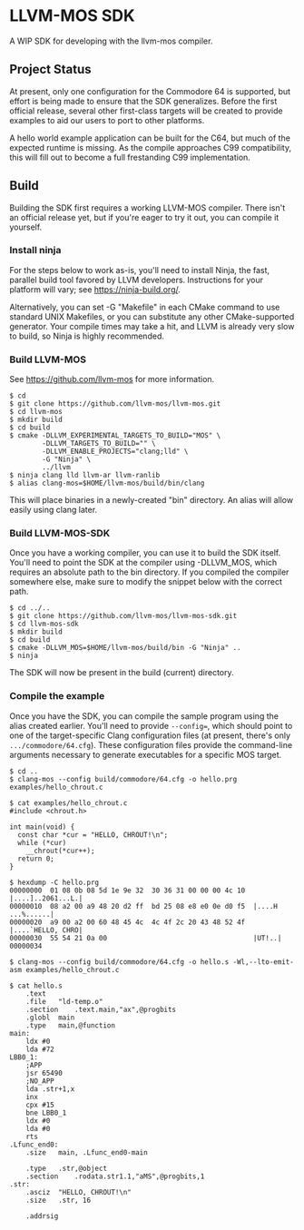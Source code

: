 # LLVM-MOS SDK
A WIP SDK for developing with the llvm-mos compiler.
## Project Status

At present, only one configuration for the Commodore 64 is supported, but
effort is being made to ensure that the SDK generalizes. Before the first
official release, several other first-class targets will be created to
provide examples to aid our users to port to other platforms.

A hello world example application can be built for the C64, but much of the
expected runtime is missing. As the compile approaches C99 compatibility,
this will fill out to become a full frestanding C99 implementation.

## Build

Building the SDK first requires a working LLVM-MOS compiler. There isn't an
official release yet, but if you're eager to try it out, you can compile it yourself.

### Install ninja

For the steps below to work as-is, you'll need to install Ninja, the fast,
parallel build tool favored by LLVM developers. Instructions for your
platform will vary; see https://ninja-build.org/.

Alternatively, you can set -G "Makefile" in each CMake command to use
standard UNIX Makefiles, or you can substitute any other CMake-supported
generator. Your compile times may take a hit, and LLVM is already very slow
to build, so Ninja is highly recommended.

### Build LLVM-MOS

See https://github.com/llvm-mos for more information.

```console
$ cd
$ git clone https://github.com/llvm-mos/llvm-mos.git
$ cd llvm-mos
$ mkdir build
$ cd build
$ cmake -DLLVM_EXPERIMENTAL_TARGETS_TO_BUILD="MOS" \
        -DLLVM_TARGETS_TO_BUILD="" \
        -DLLVM_ENABLE_PROJECTS="clang;lld" \
        -G "Ninja" \
        ../llvm
$ ninja clang lld llvm-ar llvm-ranlib
$ alias clang-mos=$HOME/llvm-mos/build/bin/clang
```

This will place binaries in a newly-created "bin" directory. An alias will
allow easily using clang later.

### Build LLVM-MOS-SDK

Once you have a working compiler, you can use it to build the SDK itself.
You'll need to point the SDK at the compiler using -DLLVM_MOS, which requires
an absolute path to the bin directory. If you compiled the compiler somewhere else, make sure to modify the snippet below with the correct path.

```console
$ cd ../..
$ git clone https://github.com/llvm-mos/llvm-mos-sdk.git
$ cd llvm-mos-sdk
$ mkdir build
$ cd build
$ cmake -DLLVM_MOS=$HOME/llvm-mos/build/bin -G "Ninja" ..
$ ninja
```

The SDK will now be present in the build (current) directory.

### Compile the example

Once you have the SDK, you can compile the sample program using the alias
created earlier. You'll need to provide `--config=`, which should point to
one of the target-specific Clang configuration files (at present, there's
only `.../commodore/64.cfg`). These configuration files provide the
command-line arguments necessary to generate executables for a specific MOS
target.

```console
$ cd ..
$ clang-mos --config build/commodore/64.cfg -o hello.prg examples/hello_chrout.c

$ cat examples/hello_chrout.c
#include <chrout.h>

int main(void) {
  const char *cur = "HELLO, CHROUT!\n";
  while (*cur)
    __chrout(*cur++);
  return 0;
}

$ hexdump -C hello.prg
00000000  01 08 0b 08 5d 1e 9e 32  30 36 31 00 00 00 4c 10  |....]..2061...L.|
00000010  08 a2 00 a9 48 20 d2 ff  bd 25 08 e8 e0 0e d0 f5  |....H ...%......|
00000020  a9 00 a2 00 60 48 45 4c  4c 4f 2c 20 43 48 52 4f  |....`HELLO, CHRO|
00000030  55 54 21 0a 00                                    |UT!..|
00000034

$ clang-mos --config build/commodore/64.cfg -o hello.s -Wl,--lto-emit-asm examples/hello_chrout.c

$ cat hello.s
	.text
	.file	"ld-temp.o"
	.section	.text.main,"ax",@progbits
	.globl	main
	.type	main,@function
main:
	ldx	#0
	lda	#72
LBB0_1:
	;APP
	jsr	65490
	;NO_APP
	lda	.str+1,x
	inx
	cpx	#15
	bne	LBB0_1
	ldx	#0
	lda	#0
	rts
.Lfunc_end0:
	.size	main, .Lfunc_end0-main

	.type	.str,@object
	.section	.rodata.str1.1,"aMS",@progbits,1
.str:
	.asciz	"HELLO, CHROUT!\n"
	.size	.str, 16

	.addrsig
